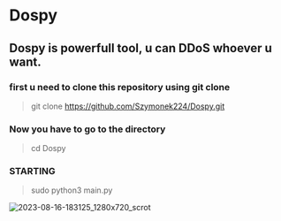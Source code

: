 # Dospy
## Dospy is powerfull tool, u can DDoS whoever u want.


### first u need to clone this repository using git clone

>git clone https://github.com/Szymonek224/Dospy.git

### Now you have to go to the directory
>cd Dospy

### STARTING

>sudo python3 main.py

![2023-08-16-183125_1280x720_scrot](https://github.com/Szymonek224/Dospy/assets/75974690/068c37e0-2191-4821-91c1-f7afc10799c0)

